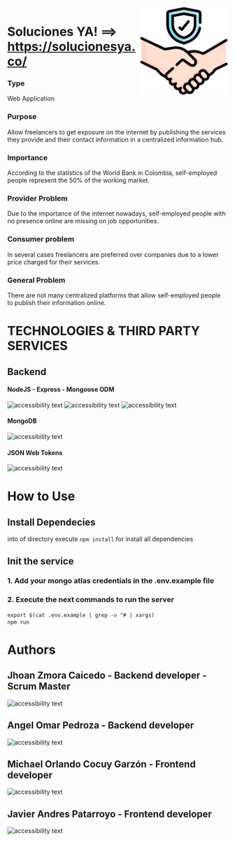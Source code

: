 <img align="right" src="https://github.com/perchos/solucionesya-frontend/blob/main/src/assets/img/consejo.svg" width="200" alt="accessibility text">

# Soluciones YA! ==> https://solucionesya.co/

### Type
Web Application

### Purpose
Allow freelancers to get exposure on the internet by publishing the services they provide and their contact information in a centralized information hub.

### Importance
According to the statistics of the World Bank  in Colombia, self-employed people represent the 50% of the working market.

### Provider Problem
Due to the importance of the internet nowadays, self-employed people with no presence online are missing on job opportunities.

### Consumer problem
In several cases freelancers are preferred over companies due to a lower price charged for their services.

### General Problem
There are not many centralized platforms that allow self-employed people to publish their information online.

# TECHNOLOGIES & THIRD PARTY SERVICES

## Backend

#### NodeJS - Express - Mongoose ODM
<img src="https://upload.wikimedia.org/wikipedia/commons/thumb/d/d9/Node.js_logo.svg/1280px-Node.js_logo.svg.png" width="100" alt="accessibility text">
<img src="https://user-images.githubusercontent.com/55103198/117238409-73b71000-adf2-11eb-88ea-a6db0d551375.png" width="100" alt="accessibility text">
<img src="https://user-images.githubusercontent.com/55103198/117238437-86c9e000-adf2-11eb-8bcb-eeea01e2e3ac.png" width="100" alt="accessibility text">

#### MongoDB
<img src="https://cdn.worldvectorlogo.com/logos/mongodb.svg" width="100" alt="accessibility text">

#### JSON Web Tokens
<img src="https://logodix.com/logo/1989689.png" width="100" alt="accessibility text">

# How to Use 

## Install Dependecies
into of directory execute `npm install` for install all dependencies

## Init the service
### 1. Add your mongo atlas credentials in the .env.example file
### 2. Execute the next commands to run the server
```[bash]
export $(cat .env.example | grep -v ^# | xargs)
npm run
```

# Authors

## Jhoan Zmora Caicedo - Backend developer - Scrum Master
<img src="https://media-exp1.licdn.com/dms/image/C4D03AQHQyPKA6P5fNQ/profile-displayphoto-shrink_200_200/0/1517192271603?e=1625702400&v=beta&t=CAQ_Y2rXQHP7Shyvgr_FfcjwDBzzKgb7Ic1l8xkRIMU" width="100" alt="accessibility text">

## Angel Omar Pedroza - Backend developer
<img src="https://media-exp1.licdn.com/dms/image/C5603AQHcBNIh_p6YbQ/profile-displayphoto-shrink_200_200/0/1615491670651?e=1620864000&v=beta&t=Onl8j7QOoilK905I1HmvHrF-DvF1HDYV_X15mgkrydE" width="100" alt="accessibility text">

## Michael Orlando Cocuy Garzón - Frontend developer
<img src="https://avatars.githubusercontent.com/u/55103198?v=4" width="100" alt="accessibility text">

## Javier Andres Patarroyo - Frontend developer
<img src="https://media-exp1.licdn.com/dms/image/C5603AQGrmManrRh96w/profile-displayphoto-shrink_200_200/0/1589763093557?e=1625702400&v=beta&t=4nAy1UMuPk0rR8i3HKK9nVSDEggb8HHSP-6ZNFllg0Q" width="100" alt="accessibility text">
